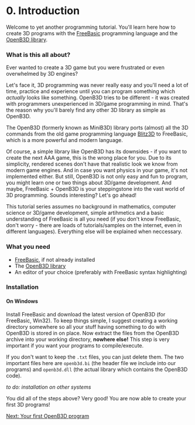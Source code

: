 # 0. Introduction

Welcome to yet another programming tutorial.
You'll learn here how to create 3D programs with the [FreeBasic](https://www.freebasic.net/) programming language and the [OpenB3D library](https://sourceforge.net/projects/minib3d/).

### What is this all about?

Ever wanted to create a 3D game but you were frustrated or even overwhelmed by 3D engines?

Let's face it, 3D programming was never really easy and you'll need a lot of time, practice and experience until you can program something which *actually* looks like something.
OpenB3D tries to be different - it was created with programmers unexperienced in 3D/game programming in mind. That's the reason why you'll barely find any other 3D library as simple as OpenB3D.

The OpenB3D (formerly known as MiniB3D) library ports (almost) all the 3D commands from the old game programming language [Blitz3D](https://blitzresearch.itch.io/blitz3d) to FreeBasic, which is a more powerful and modern language.

Of course, a simple library like OpenB3D has its downsides - if you want to create the next AAA game, this is the wrong place for you. Due to its simplicity, rendered scenes don't have that realistic look we know from modern game engines. And in case you want physics in your game, it's not implemented either. But still, OpenB3D is not only easy and fun to program, you might learn one or two things about 3D/game development. And maybe, FreeBasic + OpenB3D is your steppingstone into the vast world of 3D programming. Sounds interesting? Let's go ahead!

This tutorial series assumes no background in mathematics, computer science or 3D/game development, simple artihmetics and a basic understanding of FreeBasic is all you need (if you don't know FreeBasic, don't worry - there are loads of tutorials/samples on the internet, even in different languages). Everything else will be explained when neccessary.

### What you need

* [FreeBasic](https://www.freebasic.net/), if not already installed
* The [OpenB3D library](https://sourceforge.net/projects/minib3d/)
* An editor of your choice (preferably with FreeBasic syntax highlighting)

### Installation

#### On Windows

Install FreeBasic and download the latest version of OpenB3D (for FreeBasic, Win32). To keep things simple, I suggest creating a working directory somewhere so all your stuff having something to do with OpenB3D is stored in on place. Now extract the files from the OpenB3D archive into your working directory, **nowhere else!** This step is very important if you want your programs to compile/execute.

If you don't want to keep the `.txt` files, you can just delete them. The two important files here are `openb3d.bi` (the header file we include into our programs) and `openb3d.dll` (the actual library which contains the OpenB3D code).

*to do: installation on other systems*

You did all of the steps above? Very good! You are now able to create your first 3D programs!

[Next: Your first OpenB3D program](first.md)